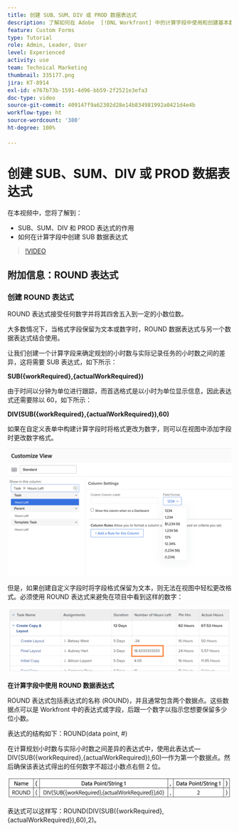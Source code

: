 ```yaml
---
title: 创建 SUB、SUM、DIV 或 PROD 数据表达式
description: 了解如何在 Adobe  [!DNL Workfront] 中的计算字段中使用和创建基本数学表达式。
feature: Custom Forms
type: Tutorial
role: Admin, Leader, User
level: Experienced
activity: use
team: Technical Marketing
thumbnail: 335177.png
jira: KT-8914
exl-id: e767b73b-1591-4d96-bb59-2f2521e3efa3
doc-type: video
source-git-commit: 409147f9a62302d28e14b834981992a0421d4e4b
workflow-type: ht
source-wordcount: '380'
ht-degree: 100%

---
```


# 创建 SUB、SUM、DIV 或 PROD 数据表达式

在本视频中，您将了解到：

* SUB、SUM、DIV 和 PROD 表达式的作用
* 如何在计算字段中创建 SUB 数据表达式

>[!VIDEO](https://video.tv.adobe.com/v/335177/?quality=12&learn=on)

## 附加信息：ROUND 表达式

### 创建 ROUND 表达式

ROUND 表达式接受任何数字并将其四舍五入到一定的小数位数。

大多数情况下，当格式字段保留为文本或数字时，ROUND 数据表达式与另一个数据表达式结合使用。

让我们创建一个计算字段来确定规划的小时数与实际记录任务的小时数之间的差异，这将需要 SUB 表达式，如下所示：

**SUB({workRequired},{actualWorkRequired})**

由于时间以分钟为单位进行跟踪，而首选格式是以小时为单位显示信息，因此表达式还需要除以 60，如下所示：

**DIV(SUB({workRequired},{actualWorkRequired}),60)**

如果在自定义表单中构建计算字段时将格式更改为数字，则可以在视图中添加字段时更改数字格式。

![带有利用率报告的工作负载均衡器](assets/round01.png)

但是，如果创建自定义字段时将字段格式保留为文本，则无法在视图中轻松更改格式。必须使用 ROUND 表达式来避免在项目中看到这样的数字：

![带有利用率报告的工作负载均衡器](assets/round02.png)

<b>在计算字段中使用 ROUND 数据表达式</b>

ROUND 表达式包括表达式的名称 (ROUND)，并且通常包含两个数据点。这些数据点可以是 Workfront 中的表达式或字段，后跟一个数字以指示您想要保留多少位小数。

表达式的结构如下：ROUND(data point, #)

在计算规划小时数与实际小时数之间差异的表达式中，使用此表达式—DIV(SUB({workRequired},{actualWorkRequired}),60)—作为第一个数据点。然后确保该表达式得出的任何数字不超过小数点右侧 2 位。

![带有利用率报告的工作负载均衡器](assets/round03.png)

表达式可以这样写：ROUND(DIV(SUB({workRequired},{actualWorkRequired}),60),2)。
